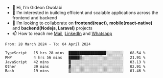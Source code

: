 - 👋 Hi, I’m Gideon Owolabi
- 👀 I’m interested in building efficient and scalable applications across the frontend and backend
- 💞️ I’m looking to collaborate on <b>frontend(react)</b>, <b>mobile(react-native)</b> and <b>backend(Nodejs, Laravel)</b> projects
- 📫 How to reach me <a href="mailto:gideoniyin2021@gmail.com">Mail</a>, <a href="https://www.linkedin.com/in/gideon-owolabi-9b667a232/">LinkedIn</a> and <a href="https://wa.me/2348055377085">Whatsapp</a>

<!---
gude1/gude1 is a ✨ special ✨ repository because its `README.md` (this file) appears on your GitHub profile.
You can click the Preview link to take a look at your changes.
--->

<!--START_SECTION:waka-->

```txt
From: 28 March 2024 - To: 04 April 2024

TypeScript   15 hrs 28 mins  █████████████████░░░░░░░░   68.54 %
PHP          4 hrs 56 mins   █████▒░░░░░░░░░░░░░░░░░░░   21.91 %
JavaScript   42 mins         ▓░░░░░░░░░░░░░░░░░░░░░░░░   03.13 %
Other        39 mins         ▓░░░░░░░░░░░░░░░░░░░░░░░░   02.91 %
Bash         19 mins         ▒░░░░░░░░░░░░░░░░░░░░░░░░   01.46 %
```

<!--END_SECTION:waka-->

